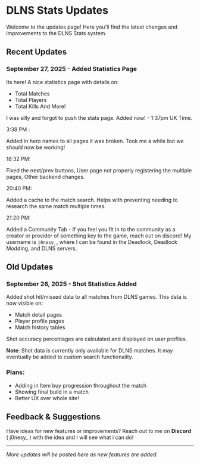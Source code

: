 # DLNS Stats Updates

Welcome to the updates page! Here you'll find the latest changes and improvements to the DLNS Stats system.

## Recent Updates

### September 27, 2025 - Added Statistics Page

Its here! A nice statistics page with details on:

- Total Matches
- Total Players
- Total Kills
And More!

I was silly and forgot to push the stats page. Added now! - 1:37pm UK Time.

3:38 PM :

Added in hero names to all pages it was broken. Took me a while but we *should* now be working!

18:32 PM:

Fixed the next/prev buttons, User page not properly registering the multiple pages, Other backend changes.

20:40 PM:

Added a cache to the match search. Helps with preventing needing to research the same match multiple times.

21:20 PM:

Added a Community Tab - If you feel you fit in to the community as a creator or provider of something key to the game, reach out on discord! My username is `j0nesy_`, where I can be found in the Deadlock, Deadlock Modding, and DLNS servers.

## Old Updates

### September 26, 2025 - Shot Statistics Added
Added shot hit/missed data to all matches from DLNS games. This data is now visible on:
- Match detail pages
- Player profile pages 
- Match history tables

Shot accuracy percentages are calculated and displayed on user profiles.

**Note**: Shot data is currently only available for DLNS matches. It may eventually be added to custom search functionality.

### Plans:
- Adding in Item buy progression throughout the match
- Showing final build in a match
- Better UX over whole site!


## Feedback & Suggestions

Have ideas for new features or improvements? Reach out to me on **Discord** ( j0nesy_ ) with the idea and I will see what i can do!

---

*More updates will be posted here as new features are added.*